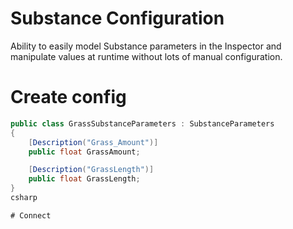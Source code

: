 # Substance Configuration

Ability to easily model Substance parameters in the Inspector and
manipulate values at runtime without lots of manual configuration.

# Create config
```csharp 
public class GrassSubstanceParameters : SubstanceParameters
{
    [Description("Grass_Amount")]
    public float GrassAmount;

    [Description("GrassLength")]
    public float GrassLength;
}
csharp 

# Connect
